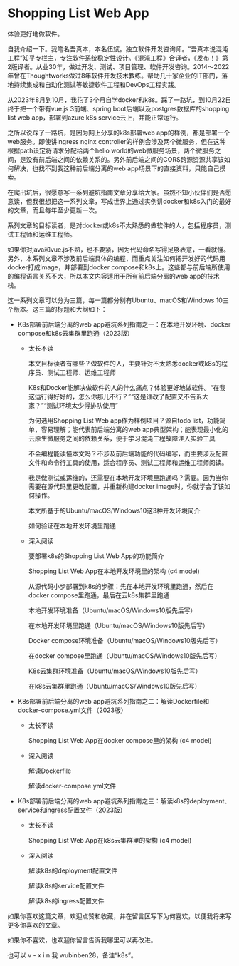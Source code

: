# Shopping List Web App

体验更好地做软件。

自我介绍一下。我笔名吾真本，本名伍斌。独立软件开发咨询师。“吾真本说混沌工程”知乎专栏主，专注软件系统稳定性设计。《混沌工程》合译者，《发布！》第2版译者。从业30年，做过开发、测试、项目管理、软件开发咨询。2014～2022年曾在Thoughtworks做过8年软件开发技术教练。帮助几十家企业的IT部门，落地持续集成和自动化测试等敏捷软件工程和DevOps工程实践。

从2023年8月到10月，我花了3个月自学docker和k8s。踩了一路坑，到10月22日终于把一个带有vue.js 3前端、spring boot后端以及postgres数据库的shopping list web app，部署到azure k8s service云上，并能正常运行。

之所以说踩了一路坑，是因为网上分享的k8s部署web app的样例，都是部署一个web服务。即使讲ingress nginx controller的样例会涉及两个微服务，但在这种根据path设定将请求分配给两个hello world的web微服务场景，两个微服务之间，是没有前后端之间的依赖关系的。另外前后端之间的CORS跨源资源共享该如何解决，也找不到我这种前后端分离的web app场景下的直接资料，只能自己摸索。

在爬出坑后，很愿意写一系列避坑指南文章分享给大家。虽然不知小伙伴们是否愿意读，但我很想把这一系列文章，写成世界上通过实例讲docker和k8s入门的最好的文章，而且每年至少更新一次。

系列文章的目标读者，是对docker或k8s不太熟悉的做软件的人，包括程序员，测试工程师和运维工程师。

如果你对java和vue.js不熟，也不要紧，因为代码命名写得足够表意，一看就懂。另外，本系列文章不涉及前后端具体的编程，而重点关注如何把开发好的代码用docker打成image，并部署到docker compose和k8s上。这些都与前后端所使用的编程语言关系不大，所以本文内容适用于所有前后端分离的web app的技术栈。

这一系列文章可以分为三篇，每一篇都分别有Ubuntu、macOS和Windows 10三个版本。这三篇的标题和大纲如下：

* K8s部署前后端分离的web app避坑系列指南之一：在本地开发环境、docker compose和k8s云集群里跑通（2023版）

  - 太长不读

    本文目标读者有哪些？做软件的人，主要针对不太熟悉docker或k8s的程序员、测试工程师、运维工程师
    
    K8s和Docker能解决做软件的人的什么痛点？体验更好地做软件。“在我这运行得好好的，怎么你那儿不行？”“这是谁改了配置又不告诉大家？”“测试环境太少得排队使用”

    为何选用Shopping List Web app作为样例项目？源自todo list，功能简单，容易理解；能代表前后端分离的web app典型架构；能表现最小化的云原生微服务之间的依赖关系，便于学习混沌工程故障注入实验工具

    不会编程能读懂本文吗？不涉及前后端功能的代码编写，而主要涉及配置文件和命令行工具的使用，适合程序员、测试工程师和运维工程师阅读。

    我是做测试或运维的，还需要在本地开发环境里跑通吗？需要。因为当你需要在源代码里更改配置，并重新构建docker image时，你就学会了该如何操作。

    本文所基于的Ubuntu/macOS/Windows10这3种开发环境简介

    如何验证在本地开发环境里跑通

  - 深入阅读
    
    要部署k8s的Shopping List Web App的功能简介
    
    Shopping List Web App在本地开发环境里的架构 (c4 model)

    从源代码小步部署到k8s的步骤：先在本地开发环境里跑通，然后在docker compose里跑通，最后在云k8s集群里跑通

    本地开发环境准备（Ubuntu/macOS/Windows10版先后写）

    在本地开发环境里跑通（Ubuntu/macOS/Windows10版先后写）

    Docker compose环境准备（Ubuntu/macOS/Windows10版先后写）

    在docker compose里跑通（Ubuntu/macOS/Windows10版先后写）

    K8s云集群环境准备（Ubuntu/macOS/Windows10版先后写）

    在k8s云集群里跑通（Ubuntu/macOS/Windows10版先后写）

* K8s部署前后端分离的web app避坑系列指南之二：解读Dockerfile和docker-compose.yml文件（2023版）

  - 太长不读

    Shopping List Web App在docker compose里的架构 (c4 model)

  - 深入阅读
  
    解读Dockerfile
    
    解读docker-compose.yml文件
    
* K8s部署前后端分离的web app避坑系列指南之三：解读k8s的deployment、service和ingress配置文件（2023版）

  - 太长不读

    Shopping List Web App在k8s云集群里的架构 (c4 model)

  - 深入阅读
    
    解读k8s的deployment配置文件
    
    解读k8s的service配置文件
    
    解读k8s的ingress配置文件

如果你喜欢这篇文章，欢迎点赞和收藏，并在留言区写下为何喜欢，以便我将来写更多你喜欢的文章。

如果你不喜欢，也欢迎你留言告诉我哪里可以再改进。

也可以 v - x i n 我 wubinben28，备注“k8s”。
	